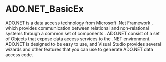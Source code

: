 # ADO.NET_BasicEx
ADO.NET is a data access technology from Microsoft .Net Framework , which provides communication between relational and non-relational systems through a common set of components . ADO.NET consist of a set of Objects that expose data access services to the .NET environment. ADO.NET is designed to be easy to use, and Visual Studio provides several wizards and other features that you can use to generate ADO.NET data access code.
